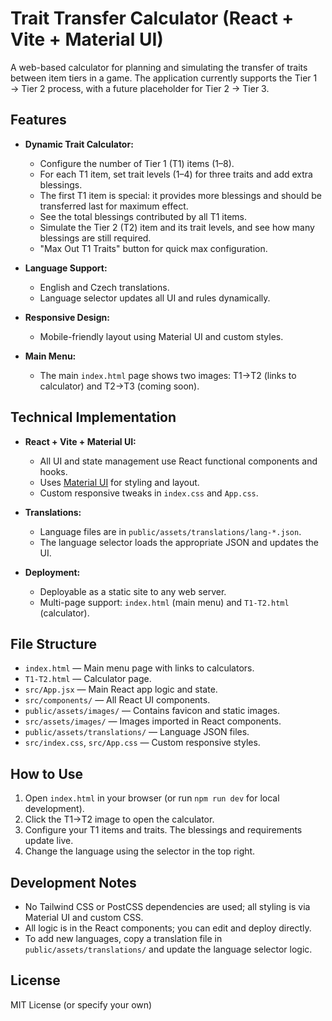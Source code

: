 # Trait Transfer Calculator (React + Vite + Material UI)

A web-based calculator for planning and simulating the transfer of traits between item tiers in a game. The application currently supports the Tier 1 → Tier 2 process, with a future placeholder for Tier 2 → Tier 3.

## Features

- **Dynamic Trait Calculator:**
  - Configure the number of Tier 1 (T1) items (1–8).
  - For each T1 item, set trait levels (1–4) for three traits and add extra blessings.
  - The first T1 item is special: it provides more blessings and should be transferred last for maximum effect.
  - See the total blessings contributed by all T1 items.
  - Simulate the Tier 2 (T2) item and its trait levels, and see how many blessings are still required.
  - "Max Out T1 Traits" button for quick max configuration.

- **Language Support:**
  - English and Czech translations.
  - Language selector updates all UI and rules dynamically.

- **Responsive Design:**
  - Mobile-friendly layout using Material UI and custom styles.

- **Main Menu:**
  - The main `index.html` page shows two images: T1→T2 (links to calculator) and T2→T3 (coming soon).

## Technical Implementation

- **React + Vite + Material UI:**
  - All UI and state management use React functional components and hooks.
  - Uses [Material UI](https://mui.com/) for styling and layout.
  - Custom responsive tweaks in `index.css` and `App.css`.

- **Translations:**
  - Language files are in `public/assets/translations/lang-*.json`.
  - The language selector loads the appropriate JSON and updates the UI.

- **Deployment:**
  - Deployable as a static site to any web server.
  - Multi-page support: `index.html` (main menu) and `T1-T2.html` (calculator).

## File Structure

- `index.html` — Main menu page with links to calculators.
- `T1-T2.html` — Calculator page.
- `src/App.jsx` — Main React app logic and state.
- `src/components/` — All React UI components.
- `public/assets/images/` — Contains favicon and static images.
- `src/assets/images/` — Images imported in React components.
- `public/assets/translations/` — Language JSON files.
- `src/index.css`, `src/App.css` — Custom responsive styles.

## How to Use

1. Open `index.html` in your browser (or run `npm run dev` for local development).
2. Click the T1→T2 image to open the calculator.
3. Configure your T1 items and traits. The blessings and requirements update live.
4. Change the language using the selector in the top right.

## Development Notes

- No Tailwind CSS or PostCSS dependencies are used; all styling is via Material UI and custom CSS.
- All logic is in the React components; you can edit and deploy directly.
- To add new languages, copy a translation file in `public/assets/translations/` and update the language selector logic.

## License

MIT License (or specify your own)
